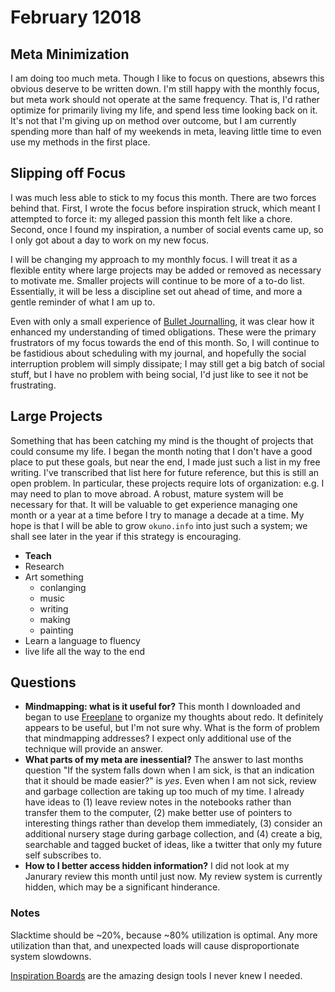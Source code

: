 # February 12018

## Meta Minimization

I am doing too much meta.
Though I like to focus on questions, absewrs this obvious deserve to be written down.
I'm still happy with the monthly focus, but meta work should not operate at the same frequency.
That is, I'd rather optimize for primarily living my life, and spend less time looking back on it.
It's not that I'm giving up on method over outcome, but I am currently spending more than half of my weekends in meta, leaving little time to even use my methods in the first place.

## Slipping off Focus

I was much less able to stick to my focus this month.
There are two forces behind that.
First, I wrote the focus before inspiration struck, which meant I attempted to force it: my alleged passion this month felt like a chore.
Second, once I found my inspiration, a number of social events came up, so I only got about a day to work on my new focus.

I will be changing my approach to my monthly focus.
I will treat it as a flexible entity where large projects may be added or removed as necessary to motivate me.
Smaller projects will continue to be more of a to-do list.
Essentially, it will be less a discipline set out ahead of time, and more a gentle reminder of what I am up to.

Even with only a small experience of [Bullet Journalling](http://bulletjournal.com/), it was clear how it enhanced my understanding of timed obligations.
These were the primary frustrators of my focus towards the end of this month.
So, I will continue to be fastidious about scheduling with my journal, and hopefully the social interruption problem will simply dissipate; I may still get a big batch of social stuff, but I have no problem with being social, I'd just like to see it not be frustrating.

## Large Projects

Something that has been catching my mind is the thought of projects that could consume my life.
I began the month noting that I don't have a good place to put these goals, but near the end, I made just such a list in my free writing.
I've transcribed that list here for future reference, but this is still an open problem.
In particular, these projects require lots of organization: e.g. I may need to plan to move abroad.
A robust, mature system will be necessary for that.
It will be valuable to get experience managing one month or a year at a time before I try to manage a decade at a time.
My hope is that I will be able to grow `okuno.info` into just such a system; we shall see later in the year if this strategy is encouraging.

  * **Teach**
  * Research
  * Art something
      * conlanging
      * music
      * writing
      * making
      * painting
  * Learn a language to fluency
  * live life all the way to the end

## Questions

  * **Mindmapping: what is it useful for?**
    This month I downloaded and began to use [Freeplane](https://www.freeplane.org/wiki/index.php/Home) to organize my thoughts about redo.
    It definitely appears to be useful, but I'm not sure why.
    What is the form of problem that mindmapping addresses?
    I expect only additional use of the technique will provide an answer.
  * **What parts of my meta are inessential?**
    The answer to last months question "If the system falls down when I am sick, is that an indication that it should be made easier?" is _yes_.
    Even when I am not sick, review and garbage collection are taking up too much of my time.
    I already have ideas to (1) leave review notes in the notebooks rather than transfer them to the computer, (2) make better use of pointers to interesting things rather than develop them immediately, (3) consider an additional nursery stage during garbage collection, and (4) create a big, searchable and tagged bucket of ideas, like a twitter that only my future self subscribes to.
  * **How to I better access hidden information?**
    I did not look at my Janurary review this month until just now.
    My review system is currently hidden, which may be a significant hinderance.

### Notes

Slacktime should be ~20%, because ~80% utilization is optimal.
Any more utilization than that, and unexpected loads will cause disproportionate system slowdowns.

[Inspiration Boards](http://owl-ink.com/owl-ink-inspiration-boards/) are the amazing design tools I never knew I needed.
